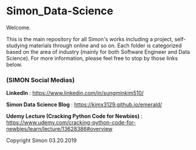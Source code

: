 # Simon_Data-Science

Welcome.

This is the main repository for all Simon's works including a project, self-studying materials through online and so on. Each folder is categorized based on the area of industry (mainly for both Software Engineer and Data Science). For more information, please feel free to stop by those links below.


### (SIMON Social Medias)
**LinkedIn** : https://www.linkedin.com/in/sungminkim510/

**Simon Data Science Blog** : https://kimx3129.github.io/emerald/

**Udemy Lecture (Cracking Python Code for Newbies)** : https://www.udemy.com/cracking-python-code-for-newbies/learn/lecture/13628386#overview




Copyright Simon 03.20.2019
